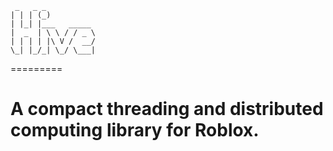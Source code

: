 ``` 
 _   _ _           
| | | (_)          
| |_| |___   _____ 
|  _  | \ \ / / _ \
| | | | |\ V /  __/
\_| |_/_| \_/ \___|
```
=========
# A compact threading and distributed computing library for Roblox.


